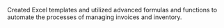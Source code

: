 Created Excel templates and utilized advanced formulas and functions to automate the processes of managing invoices and inventory.
